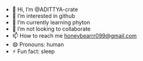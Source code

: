 - 👋 Hi, I’m @ADITTYA-crate
- 👀 I’m interested in github
- 🌱 I’m currently learning phyton 
- 💞️ I’m not looking to collaborate 
- 📫 How to reach me honeybearrr099@gmail.com 
- 😄 Pronouns: human
- ⚡ Fun fact: sleep 

<!---
ADITTYA-crate/ADITTYA-crate is a ✨ special ✨ repository because its `README.md` (this file) appears on your GitHub profile.
You can click the Preview link to take a look at your changes.
--->
